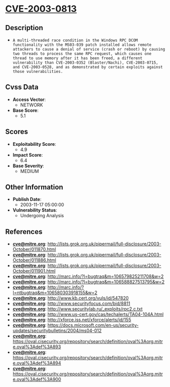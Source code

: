 
# [CVE-2003-0813](http://lists.grok.org.uk/pipermail/full-disclosure/2003-October/011870.html)

## Description

- `A multi-threaded race condition in the Windows RPC DCOM functionality with the MS03-039 patch installed allows remote attackers to cause a denial of service (crash or reboot) by causing two threads to process the same RPC request, which causes one thread to use memory after it has been freed, a different vulnerability than CVE-2003-0352 (Blaster/Nachi), CVE-2003-0715, and CVE-2003-0528, and as demonstrated by certain exploits against those vulnerabilities.`

## Cvss Data

- **Access Vector**:
  - NETWORK
- **Base Score**:
  - 5.1

## Scores

- **Exploitability Score**:
  - 4.9
- **Impact Score**:
  - 6.4
- **Base Severity**:
  - MEDIUM

## Other Information

- **Publish Date**:
  - 2003-11-17 05:00:00
- **Vulnerability Status**:
  - Undergoing Analysis

## References

- **cve@mitre.org**: http://lists.grok.org.uk/pipermail/full-disclosure/2003-October/011870.html
- **cve@mitre.org**: http://lists.grok.org.uk/pipermail/full-disclosure/2003-October/011886.html
- **cve@mitre.org**: http://lists.grok.org.uk/pipermail/full-disclosure/2003-October/011901.html
- **cve@mitre.org**: http://marc.info/?l=bugtraq&m=106579825211708&w=2
- **cve@mitre.org**: http://marc.info/?l=bugtraq&m=106588827513795&w=2
- **cve@mitre.org**: http://marc.info/?l=ntbugtraq&m=106580303918155&w=2
- **cve@mitre.org**: http://www.kb.cert.org/vuls/id/547820
- **cve@mitre.org**: http://www.securityfocus.com/bid/8811
- **cve@mitre.org**: http://www.securitylab.ru/_exploits/rpc2.c.txt
- **cve@mitre.org**: http://www.us-cert.gov/cas/techalerts/TA04-104A.html
- **cve@mitre.org**: http://xforce.iss.net/xforce/alerts/id/155
- **cve@mitre.org**: https://docs.microsoft.com/en-us/security-updates/securitybulletins/2004/ms04-012
- **cve@mitre.org**: https://oval.cisecurity.org/repository/search/definition/oval%3Aorg.mitre.oval%3Adef%3A893
- **cve@mitre.org**: https://oval.cisecurity.org/repository/search/definition/oval%3Aorg.mitre.oval%3Adef%3A894
- **cve@mitre.org**: https://oval.cisecurity.org/repository/search/definition/oval%3Aorg.mitre.oval%3Adef%3A900
